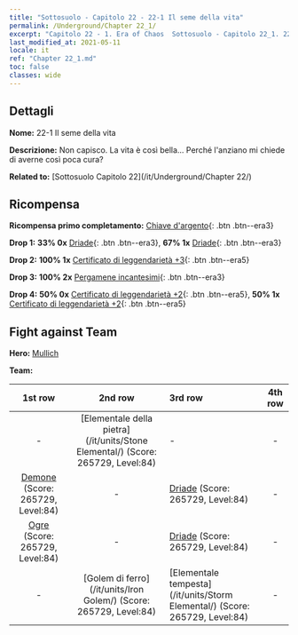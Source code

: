 ```yaml
---
title: "Sottosuolo - Capitolo 22 - 22-1 Il seme della vita"
permalink: /Underground/Chapter 22_1/
excerpt: "Capitolo 22 - 1. Era of Chaos  Sottosuolo - Capitolo 22_1. 22-1 Il seme della vita"
last_modified_at: 2021-05-11
locale: it
ref: "Chapter 22_1.md"
toc: false
classes: wide
---
```


## Dettagli

 **Nome:** 22-1 Il seme della vita

 **Descrizione:** Non capisco. La vita è così bella... Perché l'anziano mi chiede di averne così poca cura?

 **Related to:** [Sottosuolo Capitolo 22](/it/Underground/Chapter 22/)

## Ricompensa

 **Ricompensa primo completamento:** [Chiave d'argento](/ItemsIT/con_693/){: .btn .btn--era3}

 **Drop 1:** **33% 0x** [Driade](/ItemsIT/unt_262/){: .btn .btn--era3}, **67% 1x** [Driade](/ItemsIT/unt_262/){: .btn .btn--era3}

 **Drop 2:** **100% 1x** [Certificato di leggendarietà +3](/ItemsIT/mat_88/){: .btn .btn--era5}

 **Drop 3:** **100% 2x** [Pergamene incantesimi](/ItemsIT/con_694/){: .btn .btn--era3}

 **Drop 4:** **50% 0x** [Certificato di leggendarietà +2](/ItemsIT/mat_81/){: .btn .btn--era5}, **50% 1x** [Certificato di leggendarietà +2](/ItemsIT/mat_81/){: .btn .btn--era5}


## Fight against Team
 **Hero:** [Mullich](/it/heroes/Mullich/)

 **Team:**


  | 1st row | 2nd row | 3rd row | 4th row |
  |:----:|:----:|:----|:----:|
  | - | [Elementale della pietra](/it/units/Stone Elemental/) (Score: 265729, Level:84)  | - | - |
  | [Demone](/it/units/Demon/) (Score: 265729, Level:84)  | - | [Driade](/it/units/Sprite/) (Score: 265729, Level:84)  | - |
  | [Ogre](/it/units/Ogre/) (Score: 265729, Level:84)  | - | [Driade](/it/units/Sprite/) (Score: 265729, Level:84)  | - |
  | - | [Golem di ferro](/it/units/Iron Golem/) (Score: 265729, Level:84)  | [Elementale tempesta](/it/units/Storm Elemental/) (Score: 265729, Level:84)  | - |


